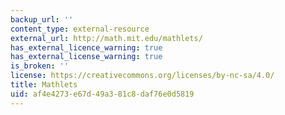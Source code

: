 ```yaml
---
backup_url: ''
content_type: external-resource
external_url: http://math.mit.edu/mathlets/
has_external_licence_warning: true
has_external_license_warning: true
is_broken: ''
license: https://creativecommons.org/licenses/by-nc-sa/4.0/
title: Mathlets
uid: af4e4273-e67d-49a3-81c8-daf76e0d5819
---
```

